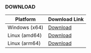 ### DOWNLOAD
| Platform      | Download Link |
|---------------|---------------|
| Windows (x64) | [Download](https://github.com/chelaxian/FreeNetCalc/actions/runs/13072954834/artifacts/2516691240) |
| Linux (amd64) | [Download](https://github.com/chelaxian/FreeNetCalc/actions/runs/13072954834/artifacts/2516688907) |
| Linux (arm64) | [Download](https://github.com/chelaxian/FreeNetCalc/actions/runs/13072954834/artifacts/2516690074) |
